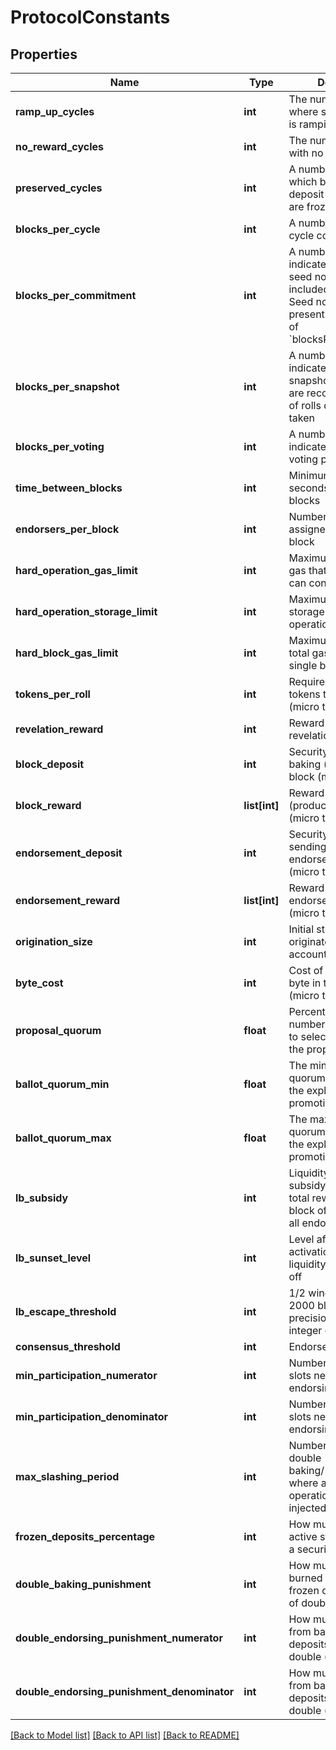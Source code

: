 # ProtocolConstants

## Properties
Name | Type | Description | Notes
------------ | ------------- | ------------- | -------------
**ramp_up_cycles** | **int** | The number of cycles where security deposit is ramping up | [optional] 
**no_reward_cycles** | **int** | The number of cycles with no baking rewards | [optional] 
**preserved_cycles** | **int** | A number of cycles in which baker&#x27;s security deposit and rewards are frozen | [optional] 
**blocks_per_cycle** | **int** | A number of blocks the cycle contains | [optional] 
**blocks_per_commitment** | **int** | A number of blocks that indicates how often seed nonce hash is included in a block. Seed nonce hash presents in only one out of &#x60;blocksPerCommitment&#x60; | [optional] 
**blocks_per_snapshot** | **int** | A number of blocks that indicates how often a snapshot (snapshots are records of the state of rolls distributions) is taken | [optional] 
**blocks_per_voting** | **int** | A number of block that indicates how long a voting period takes | [optional] 
**time_between_blocks** | **int** | Minimum amount of seconds between blocks | [optional] 
**endorsers_per_block** | **int** | Number of bakers that assigned to endorse a block | [optional] 
**hard_operation_gas_limit** | **int** | Maximum amount of gas that one operation can consume | [optional] 
**hard_operation_storage_limit** | **int** | Maximum amount of storage that one operation can consume | [optional] 
**hard_block_gas_limit** | **int** | Maximum amount of total gas usage of a single block | [optional] 
**tokens_per_roll** | **int** | Required number of tokens to get 1 roll (micro tez) | [optional] 
**revelation_reward** | **int** | Reward for seed nonce revelation (micro tez) | [optional] 
**block_deposit** | **int** | Security deposit for baking (producing) a block (micro tez) | [optional] 
**block_reward** | **list[int]** | Reward for baking (producing) a block (micro tez) | [optional] 
**endorsement_deposit** | **int** | Security deposit for sending an endorsement operation (micro tez) | [optional] 
**endorsement_reward** | **list[int]** | Reward for sending an endorsement operation (micro tez) | [optional] 
**origination_size** | **int** | Initial storage size of an originated (created) account (bytes) | [optional] 
**byte_cost** | **int** | Cost of one storage byte in the blockchain (micro tez) | [optional] 
**proposal_quorum** | **float** | Percentage of the total number of rolls required to select a proposal on the proposal period | [optional] 
**ballot_quorum_min** | **float** | The minimum value of quorum percentage on the exploration and promotion periods | [optional] 
**ballot_quorum_max** | **float** | The maximum value of quorum percentage on the exploration and promotion periods | [optional] 
**lb_subsidy** | **int** | Liquidity baking subsidy is 1/16th of total rewards for a block of priority 0 with all endorsements | [optional] 
**lb_sunset_level** | **int** | Level after protocol activation when liquidity baking shuts off | [optional] 
**lb_escape_threshold** | **int** | 1/2 window size of 2000 blocks with precision of 1000 for integer computation | [optional] 
**consensus_threshold** | **int** | Endorsement quorum | [optional] 
**min_participation_numerator** | **int** | Number of endorsed slots needed to receive endorsing rewards | [optional] 
**min_participation_denominator** | **int** | Number of endorsed slots needed to receive endorsing rewards | [optional] 
**max_slashing_period** | **int** | Number of cycles after double baking/(pre)endorsing where an accusation operation can be injected | [optional] 
**frozen_deposits_percentage** | **int** | How much of baker&#x27;s active stake is frozen as a security deposit | [optional] 
**double_baking_punishment** | **int** | How much mutez is burned from baker&#x27;s frozen deposits, in case of double baking | [optional] 
**double_endorsing_punishment_numerator** | **int** | How much is burned from baker&#x27;s frozen deposits, in case of double (pre)endorsing | [optional] 
**double_endorsing_punishment_denominator** | **int** | How much is burned from baker&#x27;s frozen deposits, in case of double (pre)endorsing | [optional] 

[[Back to Model list]](../README.md#documentation-for-models) [[Back to API list]](../README.md#documentation-for-api-endpoints) [[Back to README]](../README.md)

